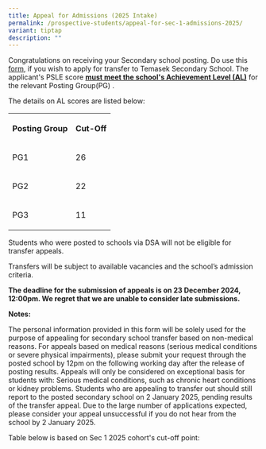 ```yaml
---
title: Appeal for Admissions (2025 Intake)
permalink: /prospective-students/appeal-for-sec-1-admissions-2025/
variant: tiptap
description: ""
---
```

<p>Congratulations on receiving your Secondary school posting. Do use this
<a href="https://go.gov.sg/tms-sec1-appeal-2025" rel="noopener nofollow" target="_blank">form</a>, if you wish to apply for transfer to Temasek Secondary School.
The applicant's PSLE score <strong><u>must meet the school's Achievement Level (AL)</u></strong> for
the relevant Posting Group(PG) .</p>
<p>The details on AL scores are listed below:</p>
<table style="minWidth: 50px">
<colgroup>
<col>
<col>
</colgroup>
<tbody>
<tr>
<th rowspan="1" colspan="1">
<p>Posting Group</p>
</th>
<th rowspan="1" colspan="1">
<p>Cut-Off</p>
</th>
</tr>
<tr>
<td rowspan="1" colspan="1">
<p>PG1</p>
</td>
<td rowspan="1" colspan="1">
<p>26</p>
</td>
</tr>
<tr>
<td rowspan="1" colspan="1">
<p>PG2</p>
</td>
<td rowspan="1" colspan="1">
<p>22</p>
</td>
</tr>
<tr>
<td rowspan="1" colspan="1">
<p>PG3</p>
</td>
<td rowspan="1" colspan="1">
<p>11</p>
</td>
</tr>
</tbody>
</table>
<p>Students who were posted to schools via DSA will not be eligible for transfer
appeals.</p>
<p>Transfers will be subject to available vacancies and the school’s admission
criteria.</p>
<p><strong>The deadline for the submission of appeals is on 23 December 2024, 12:00pm. We regret that we are unable to consider late submissions.</strong>
</p>
<p><strong>Notes:</strong>
</p>
<p>The personal information provided in this form will be solely used for
the purpose of appealing for secondary school transfer based on non-medical
reasons. For appeals based on medical reasons (serious medical conditions
or severe physical impairments), please submit your request through the
posted school by 12pm on the following working day after the release of
posting results. Appeals will only be considered on exceptional basis for
students with: Serious medical conditions, such as chronic heart conditions
or kidney problems. Students who are appealing to transfer out should still
report to the posted secondary school on 2 January 2025, pending results
of the transfer appeal. Due to the large number of applications expected,
please consider your appeal unsuccessful if you do not hear from the school
by 2 January 2025.</p>
<p></p>
<p>Table below is based on Sec 1 2025 cohort's cut-off point:</p>
<p></p>